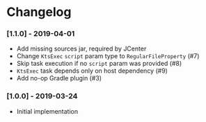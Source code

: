 # Changelog

### [1.1.0] - 2019-04-01
  - Add missing sources jar, required by JCenter
  - Change `KtsExec` `script` param type to `RegularFileProperty` (#7)
  - Skip task execution if no `script` param was provided (#8)
  - `KtsExec` task depends only on host dependency (#9)
  - Add no-op Gradle plugin (#3)

### [1.0.0] - 2019-03-24
  - Initial implementation
